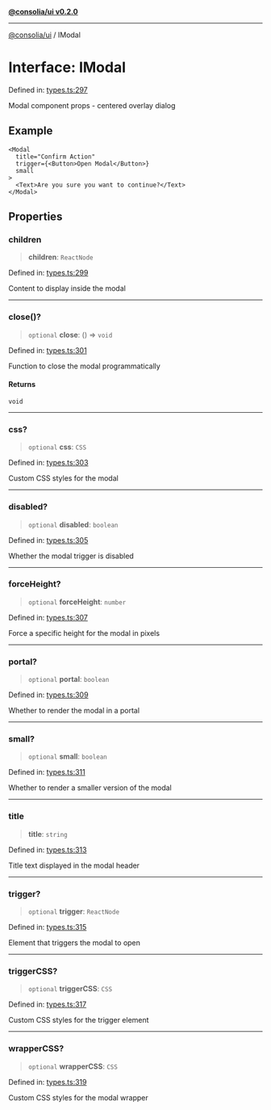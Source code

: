 [**@consolia/ui v0.2.0**](../README.md)

***

[@consolia/ui](../README.md) / IModal

# Interface: IModal

Defined in: [types.ts:297](https://github.com/consolia-io/ui/blob/main/src/types.ts#L297)

Modal component props - centered overlay dialog

## Example

```tsx
<Modal
  title="Confirm Action"
  trigger={<Button>Open Modal</Button>}
  small
>
  <Text>Are you sure you want to continue?</Text>
</Modal>
```

## Properties

### children

> **children**: `ReactNode`

Defined in: [types.ts:299](https://github.com/consolia-io/ui/blob/main/src/types.ts#L299)

Content to display inside the modal

***

### close()?

> `optional` **close**: () => `void`

Defined in: [types.ts:301](https://github.com/consolia-io/ui/blob/main/src/types.ts#L301)

Function to close the modal programmatically

#### Returns

`void`

***

### css?

> `optional` **css**: `CSS`

Defined in: [types.ts:303](https://github.com/consolia-io/ui/blob/main/src/types.ts#L303)

Custom CSS styles for the modal

***

### disabled?

> `optional` **disabled**: `boolean`

Defined in: [types.ts:305](https://github.com/consolia-io/ui/blob/main/src/types.ts#L305)

Whether the modal trigger is disabled

***

### forceHeight?

> `optional` **forceHeight**: `number`

Defined in: [types.ts:307](https://github.com/consolia-io/ui/blob/main/src/types.ts#L307)

Force a specific height for the modal in pixels

***

### portal?

> `optional` **portal**: `boolean`

Defined in: [types.ts:309](https://github.com/consolia-io/ui/blob/main/src/types.ts#L309)

Whether to render the modal in a portal

***

### small?

> `optional` **small**: `boolean`

Defined in: [types.ts:311](https://github.com/consolia-io/ui/blob/main/src/types.ts#L311)

Whether to render a smaller version of the modal

***

### title

> **title**: `string`

Defined in: [types.ts:313](https://github.com/consolia-io/ui/blob/main/src/types.ts#L313)

Title text displayed in the modal header

***

### trigger?

> `optional` **trigger**: `ReactNode`

Defined in: [types.ts:315](https://github.com/consolia-io/ui/blob/main/src/types.ts#L315)

Element that triggers the modal to open

***

### triggerCSS?

> `optional` **triggerCSS**: `CSS`

Defined in: [types.ts:317](https://github.com/consolia-io/ui/blob/main/src/types.ts#L317)

Custom CSS styles for the trigger element

***

### wrapperCSS?

> `optional` **wrapperCSS**: `CSS`

Defined in: [types.ts:319](https://github.com/consolia-io/ui/blob/main/src/types.ts#L319)

Custom CSS styles for the modal wrapper
